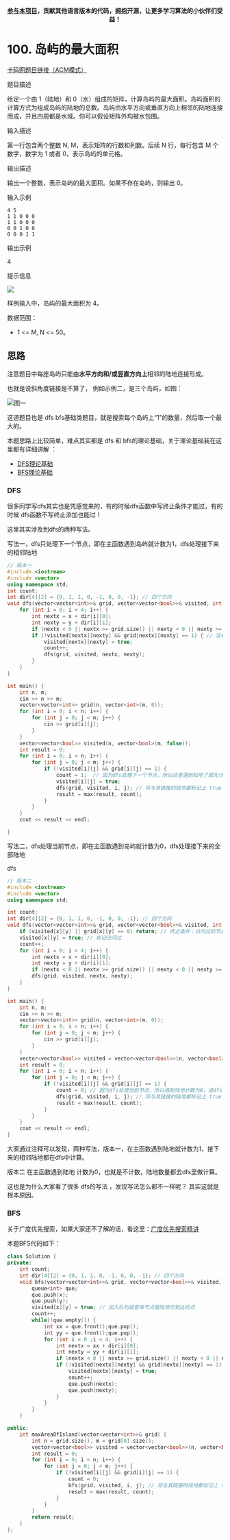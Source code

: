 
<p align="center"><strong><a href="./qita/join.md">参与本项目</a>，贡献其他语言版本的代码，拥抱开源，让更多学习算法的小伙伴们受益！</strong></p>

# 100. 岛屿的最大面积 

[卡码网题目链接（ACM模式）](https://kamacoder.com/problempage.php?pid=1172)

题目描述

给定一个由 1（陆地）和 0（水）组成的矩阵，计算岛屿的最大面积。岛屿面积的计算方式为组成岛屿的陆地的总数。岛屿由水平方向或垂直方向上相邻的陆地连接而成，并且四周都是水域。你可以假设矩阵外均被水包围。

输入描述

第一行包含两个整数 N, M，表示矩阵的行数和列数。后续 N 行，每行包含 M 个数字，数字为 1 或者 0，表示岛屿的单元格。

输出描述

输出一个整数，表示岛屿的最大面积。如果不存在岛屿，则输出 0。

输入示例

```
4 5
1 1 0 0 0
1 1 0 0 0
0 0 1 0 0
0 0 0 1 1
```

输出示例

4

提示信息

![](https://code-thinking-1253855093.file.myqcloud.com/pics/20240517103410.png)

样例输入中，岛屿的最大面积为 4。

数据范围：

* 1 <= M, N <= 50。


## 思路 

注意题目中每座岛屿只能由**水平方向和/或竖直方向上**相邻的陆地连接形成。

也就是说斜角度链接是不算了， 例如示例二，是三个岛屿，如图：

![图一](https://code-thinking-1253855093.file.myqcloud.com/pics/20220726094200.png) 

这道题目也是 dfs bfs基础类题目，就是搜索每个岛屿上“1”的数量，然后取一个最大的。

本题思路上比较简单，难点其实都是 dfs 和 bfs的理论基础，关于理论基础我在这里都有详细讲解 ： 

* [DFS理论基础](https://programmercarl.com/kamacoder/图论深搜理论基础.html)
* [BFS理论基础](https://programmercarl.com/kamacoder/图论广搜理论基础.html)

### DFS 

很多同学写dfs其实也是凭感觉来的，有的时候dfs函数中写终止条件才能过，有的时候 dfs函数不写终止添加也能过！ 

这里其实涉及到dfs的两种写法。

写法一，dfs只处理下一个节点，即在主函数遇到岛屿就计数为1，dfs处理接下来的相邻陆地

```CPP 
// 版本一
#include <iostream>
#include <vector>
using namespace std;
int count;
int dir[4][2] = {0, 1, 1, 0, -1, 0, 0, -1}; // 四个方向
void dfs(vector<vector<int>>& grid, vector<vector<bool>>& visited, int x, int y) {
    for (int i = 0; i < 4; i++) {
        int nextx = x + dir[i][0];
        int nexty = y + dir[i][1];
        if (nextx < 0 || nextx >= grid.size() || nexty < 0 || nexty >= grid[0].size()) continue;  // 越界了，直接跳过
        if (!visited[nextx][nexty] && grid[nextx][nexty] == 1) { // 没有访问过的 同时 是陆地的
            visited[nextx][nexty] = true;
            count++;
            dfs(grid, visited, nextx, nexty);
        }
    }
}

int main() {
    int n, m;
    cin >> n >> m;
    vector<vector<int>> grid(n, vector<int>(m, 0));
    for (int i = 0; i < n; i++) {
        for (int j = 0; j < m; j++) {
            cin >> grid[i][j];
        }
    }
    vector<vector<bool>> visited(n, vector<bool>(m, false));
    int result = 0;
    for (int i = 0; i < n; i++) {
        for (int j = 0; j < m; j++) {
            if (!visited[i][j] && grid[i][j] == 1) {
                count = 1;  // 因为dfs处理下一个节点，所以这里遇到陆地了就先计数，dfs处理接下来的相邻陆地
                visited[i][j] = true;
                dfs(grid, visited, i, j); // 将与其链接的陆地都标记上 true
                result = max(result, count);
            }
        }
    }
    cout << result << endl;

}
```

写法二，dfs处理当前节点，即在主函数遇到岛屿就计数为0，dfs处理接下来的全部陆地

dfs 
```CPP 
// 版本二
#include <iostream>
#include <vector>
using namespace std;

int count;
int dir[4][2] = {0, 1, 1, 0, -1, 0, 0, -1}; // 四个方向
void dfs(vector<vector<int>>& grid, vector<vector<bool>>& visited, int x, int y) {
    if (visited[x][y] || grid[x][y] == 0) return; // 终止条件：访问过的节点 或者 遇到海水
    visited[x][y] = true; // 标记访问过
    count++;
    for (int i = 0; i < 4; i++) {
        int nextx = x + dir[i][0];
        int nexty = y + dir[i][1];
        if (nextx < 0 || nextx >= grid.size() || nexty < 0 || nexty >= grid[0].size()) continue;  // 越界了，直接跳过
        dfs(grid, visited, nextx, nexty);
    }
}

int main() {
    int n, m;
    cin >> n >> m;
    vector<vector<int>> grid(n, vector<int>(m, 0));
    for (int i = 0; i < n; i++) {
        for (int j = 0; j < m; j++) {
            cin >> grid[i][j];
        }
    }
    vector<vector<bool>> visited = vector<vector<bool>>(n, vector<bool>(m, false));
    int result = 0;
    for (int i = 0; i < n; i++) {
        for (int j = 0; j < m; j++) {
            if (!visited[i][j] && grid[i][j] == 1) {
                count = 0; // 因为dfs处理当前节点，所以遇到陆地计数为0，进dfs之后在开始从1计数
                dfs(grid, visited, i, j); // 将与其链接的陆地都标记上 true
                result = max(result, count);
            }
        }
    }
    cout << result << endl;
}
```

大家通过注释可以发现，两种写法，版本一，在主函数遇到陆地就计数为1，接下来的相邻陆地都在dfs中计算。 

版本二 在主函数遇到陆地 计数为0，也就是不计数，陆地数量都去dfs里做计算。 

这也是为什么大家看了很多 dfs的写法 ，发现写法怎么都不一样呢？ 其实这就是根本原因。


### BFS 

关于广度优先搜索，如果大家还不了解的话，看这里：[广度优先搜索精讲](./图论广搜理论基础.md)

本题BFS代码如下：

```CPP 
class Solution {
private:
    int count;
    int dir[4][2] = {0, 1, 1, 0, -1, 0, 0, -1}; // 四个方向
    void bfs(vector<vector<int>>& grid, vector<vector<bool>>& visited, int x, int y) {
        queue<int> que;
        que.push(x);
        que.push(y);
        visited[x][y] = true; // 加入队列就意味节点是陆地可到达的点
        count++;
        while(!que.empty()) {
            int xx = que.front();que.pop();
            int yy = que.front();que.pop();
            for (int i = 0 ;i < 4; i++) {
                int nextx = xx + dir[i][0];
                int nexty = yy + dir[i][1];
                if (nextx < 0 || nextx >= grid.size() || nexty < 0 || nexty >= grid[0].size()) continue; // 越界
                if (!visited[nextx][nexty] && grid[nextx][nexty] == 1) { // 节点没有被访问过且是陆地
                    visited[nextx][nexty] = true;
                    count++;
                    que.push(nextx);
                    que.push(nexty);
                }
            }
        }
    }

public:
    int maxAreaOfIsland(vector<vector<int>>& grid) {
        int n = grid.size(), m = grid[0].size();
        vector<vector<bool>> visited = vector<vector<bool>>(n, vector<bool>(m, false));
        int result = 0;
        for (int i = 0; i < n; i++) {
            for (int j = 0; j < m; j++) {
                if (!visited[i][j] && grid[i][j] == 1) {
                    count = 0;
                    bfs(grid, visited, i, j); // 将与其链接的陆地都标记上 true
                    result = max(result, count);
                }
            }
        }
        return result;
    }
};

```


